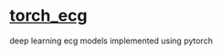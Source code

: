 # [torch_ecg](https://github.com/wenh06/torch_ecg/)

deep learning ecg models implemented using pytorch
